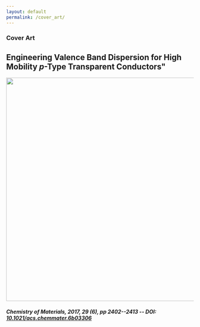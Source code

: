 ```yaml
---
layout: default
permalink: /cover_art/
---
```

### Cover Art

## Engineering Valence Band Dispersion for High Mobility *p*-Type Transparent Conductors" 
<center><img src="{{ site.baseurl }}/assets/cacup-cover.jpg"  height="600" /></center>

##### *Chemistry of Materials, **2017**, 29 (6), pp 2402--2413* -- DOI: [10.1021/acs.chemmater.6b03306](https://pubs.acs.org/doi/full/10.1021/acs.chemmater.6b03306)



